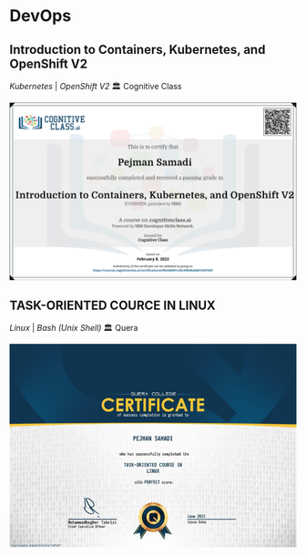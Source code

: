 # DevOps 

## Introduction to Containers, Kubernetes, and OpenShift V2
_Kubernetes_ | _OpenShift V2_ 🏛️ Cognitive Class


<a href="https://courses.cognitiveclass.ai/certificates/ec992440901c40c49b9dab687e5970d7">
    <img src="/img/certs/k8s.png"/>
</a>

## TASK-ORIENTED COURCE IN LINUX
_Linux_ | _Bash (Unix Shell)_ 🏛️ Quera


<a href="https://quera.org/certificate/ICpPDqCP/">
    <img src="/img/certs/quera.jpeg"/>
</a>